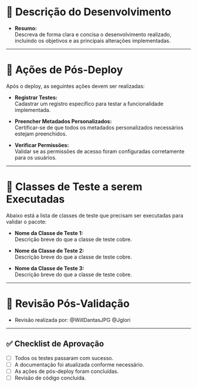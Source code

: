 # 📝 Descrição do Desenvolvimento
- **Resumo:**  
  Descreva de forma clara e concisa o desenvolvimento realizado, incluindo os objetivos e as principais alterações implementadas.

---

# 🔧 Ações de Pós-Deploy
Após o deploy, as seguintes ações devem ser realizadas:
- **Registrar Testes:**  
  Cadastrar um registro específico para testar a funcionalidade implementada.
  
- **Preencher Metadados Personalizados:**  
  Certificar-se de que todos os metadados personalizados necessários estejam preenchidos.

- **Verificar Permissões:**  
  Validar se as permissões de acesso foram configuradas corretamente para os usuários.

---

# 🧪 Classes de Teste a serem Executadas
Abaixo está a lista de classes de teste que precisam ser executadas para validar o pacote:
- **Nome da Classe de Teste 1:**  
  Descrição breve do que a classe de teste cobre.
  
- **Nome da Classe de Teste 2:**  
  Descrição breve do que a classe de teste cobre.
  
- **Nome da Classe de Teste 3:**  
  Descrição breve do que a classe de teste cobre.

---

# 📅 Revisão Pós-Validação
- Revisão realizada por: @WillDantasJPG @Jglori

---

## ✅ Checklist de Aprovação
- [ ] Todos os testes passaram com sucesso.
- [ ] A documentação foi atualizada conforme necessário.
- [ ] As ações de pós-deploy foram concluídas.
- [ ] Revisão de código concluída.
